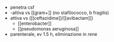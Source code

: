 - penetra csf
- -attiva vs [[gram+]] (no stafilococco, b fragilis)
- attiva vs ([[ceftazidime]]/[[avibactam]])
	- [[enterobacter]]
	- [[pseudomonas aeruginosa]]
- parenterale, ev 1.5 h, eliminazione in rene
